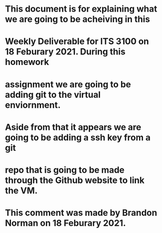 # This document is for explaining what we are going to be acheiving in this
# Weekly Deliverable for ITS 3100 on 18 Feburary 2021. During this homework
# assignment we are going to be adding git to the virtual enviornment.
# Aside from that it appears we are going to be adding a ssh key from a git 
# repo that is going to be made through the Github website to link the VM.
# This comment was made by Brandon Norman on 18 Feburary 2021.
